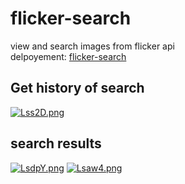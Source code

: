 # flicker-search
view and search images from flicker api  
delpoyement: [flicker-search](https://flickersearch.netlify.app/)  
## Get history of search  
[![Lss2D.png](https://i.im.ge/2021/07/31/Lss2D.png)](https://im.ge/i/Lss2D)  
## search results  
[![LsdpY.png](https://i.im.ge/2021/07/31/LsdpY.png)](https://im.ge/i/LsdpY)
[![Lsaw4.png](https://i.im.ge/2021/07/31/Lsaw4.png)](https://im.ge/i/Lsaw4)

